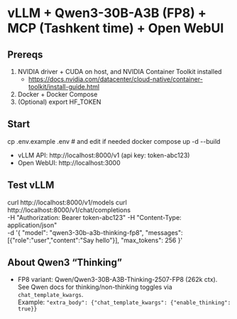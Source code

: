 # vLLM + Qwen3-30B-A3B (FP8) + MCP (Tashkent time) + Open WebUI

## Prereqs
1) NVIDIA driver + CUDA on host, and NVIDIA Container Toolkit installed  
   - https://docs.nvidia.com/datacenter/cloud-native/container-toolkit/install-guide.html
2) Docker + Docker Compose
3) (Optional) export HF_TOKEN

## Start
cp .env.example .env  # and edit if needed
docker compose up -d --build

- vLLM API:    http://localhost:8000/v1  (api key: token-abc123)
- Open WebUI:  http://localhost:3000

## Test vLLM
curl http://localhost:8000/v1/models
curl http://localhost:8000/v1/chat/completions \
  -H "Authorization: Bearer token-abc123" -H "Content-Type: application/json" \
  -d '{
    "model": "qwen3-30b-a3b-thinking-fp8",
    "messages": [{"role":"user","content":"Say hello"}],
    "max_tokens": 256
  }'

## About Qwen3 “Thinking”
- FP8 variant: Qwen/Qwen3-30B-A3B-Thinking-2507-FP8 (262k ctx).  
  See Qwen docs for thinking/non-thinking toggles via `chat_template_kwargs`.  
  Example: `"extra_body": {"chat_template_kwargs": {"enable_thinking": true}}`  
